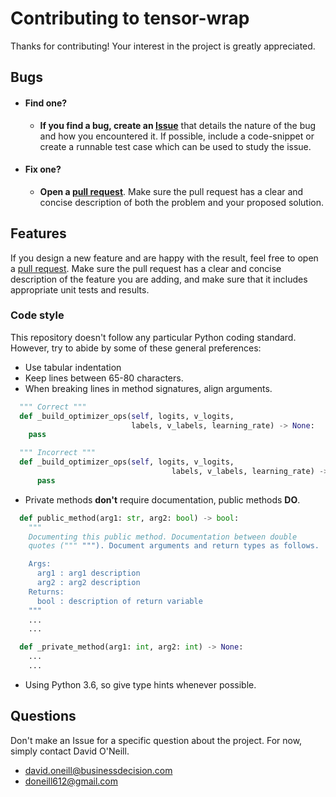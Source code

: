 # Contributing to tensor-wrap
Thanks for contributing! Your interest in the project is greatly appreciated.
## Bugs
- #### Find one?
  - **If you find a bug, create an [Issue](https://github.com/doneill612/tensor-wrap/issues)**
    that details the nature of the bug and how you encountered it. If possible,
    include a code-snippet or create a runnable test case which can be used to study
    the issue.
- #### Fix one?
  - **Open a [pull request](https://github.com/doneill612/tensor-wrap/pulls)**. Make
    sure the pull request has a clear and concise description of both the problem
    and your proposed solution.

## Features
If you design a new feature and are happy with the result,
feel free to open a [pull request](https://github.com/doneill612/tensor-wrap/pulls).
Make sure the pull request has a clear and concise description of the feature
you are adding, and make sure that it includes appropriate unit tests and results.

### Code style
This repository doesn't follow any particular Python coding standard. However,
try to abide by some of these general preferences:
- Use tabular indentation
- Keep lines between 65-80 characters.
- When breaking lines in method signatures, align arguments.
```python
  """ Correct """
  def _build_optimizer_ops(self, logits, v_logits,
                           labels, v_labels, learning_rate) -> None:
    pass

  """ Incorrect """
  def _build_optimizer_ops(self, logits, v_logits,
                                    labels, v_labels, learning_rate) -> None:
      pass
```
- Private methods **don't** require documentation, public methods **DO**.
```python
  def public_method(arg1: str, arg2: bool) -> bool:
    """
    Documenting this public method. Documentation between double
    quotes (""" """). Document arguments and return types as follows.

    Args:
      arg1 : arg1 description
      arg2 : arg2 description
    Returns:
      bool : description of return variable
    """
    ...
    ...

  def _private_method(arg1: int, arg2: int) -> None:
    ...
    ...
```
- Using Python 3.6, so give type hints whenever possible.

## Questions
Don't make an Issue for a specific question about the project. For now, simply
contact David O'Neill.
- david.oneill@businessdecision.com
- doneill612@gmail.com
